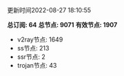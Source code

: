 更新时间2022-08-27 18:10:55

**总订阅: 64**
**总节点: 9071**
**有效节点: 1907**
- v2ray节点: 1649
- ss节点: 213
- ssr节点: 2
- trojan节点: 43
